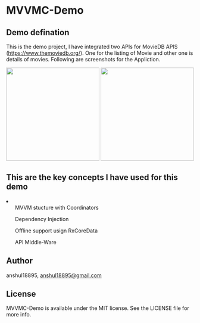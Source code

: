 # MVVMC-Demo

## Demo defination

This is the demo project, I have integrated two APIs for MovieDB APIS (https://www.themoviedb.org/). One for the listing of Movie and other one is details of movies. Following are screenshots for the Appliction.<br />

<img src="https://github.com/anshul18895/MVVMC-Demo/blob/master/Screenshots/list.png?raw=true" style="width: 250px; border: 1px 1px 0 0 #888995 solid;" width="250"></img>
<img src="https://github.com/anshul18895/MVVMC-Demo/blob/master/Screenshots/details.png?raw=true" style="width: 250px; border: 1px 1px 0 0 #888995 solid;" width="250"></img>

## This are the key concepts I have used for this demo
<li>
<ol>MVVM stucture with Coordinators<br/></ol>
<ol>Dependency Injection<br/></ol>
<ol>Offline support usign RxCoreData<br/></ol>
<ol>API Middle-Ware<br/></ol>
</li>  

## Author

anshul18895, anshul18895@gmail.com

## License

MVVMC-Demo is available under the MIT license. See the LICENSE file for more info.
